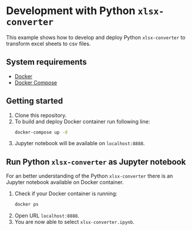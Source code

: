 # Development with Python `xlsx-converter`

This example shows how to develop and deploy Python `xlsx-converter` to transform excel sheets to csv files.

## System requirements

* [Docker](https://docs.docker.com/get-docker/)
* [Docker Compose](https://docs.docker.com/compose/install/)

## Getting started

1. Clone this repository.
2. To build and deploy Docker container run following line:
    ```sh
    docker-compose up -d
    ```
3. Jupyter notebook will be available on `localhost:8888`.

## Run Python `xlsx-converter` as Jupyter notebook

For an better understanding of the Python `xlsx-converter` there is an Jupyter notebook available on Docker container. 

1. Check if your Docker container is running:
    ```bash
    docker ps
    ```
2. Open URL `localhost:8888`.
3. You are now able to select `xlsx-converter.ipynb`. 
